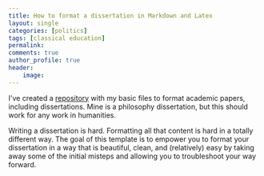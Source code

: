 ```yaml
---
title: How to format a dissertation in Markdown and Latex
layout: single
categories: [politics]
tags: [classical education]
permalink: 
comments: true
author_profile: true
header:
    image: 
---
```


I've created a [repository](https://github.com/keithbuhler/Template-for-philosophy-dissertations) with my basic files to format academic papers, including dissertations. Mine is a philosophy dissertation, but this should work for any work in humanities.

Writing a dissertation is hard. Formatting all that content is hard in a totally different way. The goal of this template is to empower you to format your dissertation in a way that is beautiful, clean, and (relatively) easy by taking away some of the initial misteps and allowing you to troubleshoot your way forward. 

